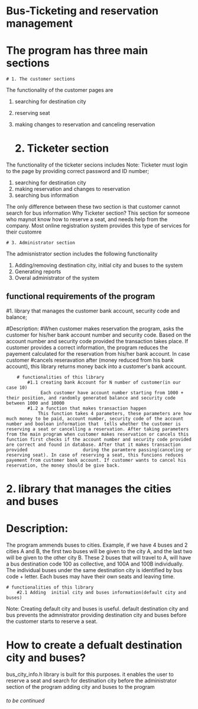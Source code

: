 # Bus-Ticketing and reservation management
# The program has three main sections
    # 1. The customer sections
The functionality of the customer pages are
1. searching for destination city
2. reserving seat 
3. making changes to reservation and canceling reservation

    # 2. Ticketer section
The functionality of the ticketer secions includes
Note: Ticketer must login to the page by providing correct password and ID number;
1. searching for destination city
2. making reservation and changes to reservation
3. searching bus information

The only difference between these two section is that customer cannot search for bus information
Why Ticketer section?
    This section for someone who maynot know how to reserve a seat, and needs help from the company. Most online registration system provides this type of services for their customre

    # 3. Administrator section
The admisnistrator section includes the following functionality
1. Adding/removing destination city, initial city and buses to the system
2. Generating reports
3. Overal administrator of the system

## functional requirements of the program
  #1. library that manages the customer bank account, security code and balance;
  
#Description: 
#When customer makes reservation  the program, asks the customer for his/her bank account number and security code. Based on the account number  and security code provided the transaction takes place. If customer provides a correct information, the program reduces the payement calculated for the reservation from his/her bank account. In case customer #cancels reseravation after (money reduced from his bank account), this library returns money back into a customer's bank account.

        # functionalities of this library
            #1.1 creating bank Account for N number of customer(in our case 10)
                 Each customer have account number starting from 1000 + their position, and randomly generated balance and security code between 1000 and 10000
            #1.2 a function that makes transaction happen
                This function takes 4 parameters, these parameters are how much money to be paid, account number, security code of the account number and boolean information that  tells whether the customer is reserving a seat or cancelling a reservation. After taking parameters from the main program when customer makes reservation or cancels this function first checks if the account number and security code provided are correct and found in database. After that it makes transaction provided                     during the paramtere passing(canceling or reserving seat). In case of reserving a seat, this funcions reduces payement from customer bank account. If customer wants to cancel his reservation, the money should be give back.

  # 2. library that manages the cities and buses 
# Description:
The program ammends buses to cities. Example, if we have 4 buses and 2 cities A and B, the first two buses will be given to the city A,  and the last two will be given to the other city B. These  2 buses that will travel to A, will have a bus destination code 100 as collective, and 100A and 100B individually. The individual buses under the same destination city is identified by bus code + letter. Each buses may have their own seats and leaving time. 

    # functionalities of this library
        #2.1 Adding  initial city and buses information(default city and buses)
Note: Creating default city and buses is useful.
default destination city and bus prevents the admnistrator providing destination city and buses before the customer starts to reserve a seat.

# How to create a defualt destination city and buses?
bus_city_info.h library is built for this purposes.
it enables the user to reserve a seat and search for destination city before the administrator section of the program adding city and buses to the program

###### to be continued

